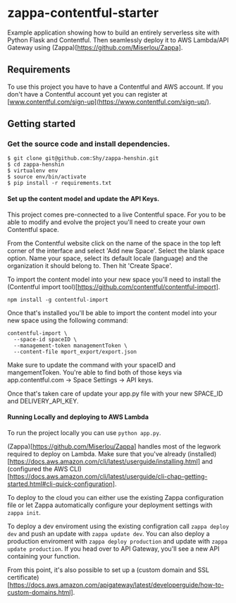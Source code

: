 # zappa-contentful-starter

Example application showing how to build an entirely serverless site with Python Flask and Contentful. Then seamlessly deploy it to AWS Lambda/API Gateway using (Zappa)[https://github.com/Miserlou/Zappa].

## Requirements

To use this project you have to have a Contentful and AWS account. If you don't have a Contentful account yet you can register at [www.contentful.com/sign-up](https://www.contentful.com/sign-up/).

## Getting started

### Get the source code and install dependencies.

```
$ git clone git@github.com:Shy/zappa-henshin.git
$ cd zappa-henshin
$ virtualenv env
$ source env/bin/activate
$ pip install -r requirements.txt
```

#### Set up the content model and update the API Keys.

This project comes pre-connected to a live Contentful space. For you to be able to modify and evolve the project you'll need to create your own Contentful space.

From the Contentful website click on the name of the space in the top left corner of the interface and select 'Add new Space'. Select the blank space option. Name your space, select its default locale (language) and the organization it should belong to. Then hit 'Create Space'.

To import the content model into your new space you'll need to install the (Contentful import tool)[https://github.com/contentful/contentful-import].

```
npm install -g contentful-import
```

Once that's installed you'll be able to import the content model into your new space using the following command:

```
contentful-import \
  --space-id spaceID \
  --management-token managementToken \
  --content-file mport_export/export.json
  ```

Make sure to update the command with your spaceID and mangementToken. You're able to find both of those keys via app.contentful.com -> Space Settings -> API keys.

Once that's taken care of update your app.py file with your new SPACE_ID and DELIVERY_API_KEY.

#### Running Locally and deploying to AWS Lambda

To run the project locally you can use `python app.py`.

(Zappa)[https://github.com/Miserlou/Zappa] handles most of the legwork required to deploy on Lambda. Make sure that you've already (installed)[https://docs.aws.amazon.com/cli/latest/userguide/installing.html] and (configured the AWS CLI)[https://docs.aws.amazon.com/cli/latest/userguide/cli-chap-getting-started.html#cli-quick-configuration].

To deploy to the cloud you can either use the existing Zappa configuration file or let Zappa automatically configure your deployment settings with `zappa init`.

To deploy a dev enviroment using the existing configration call `zappa deploy dev` and push an update with `zappa update dev`. You can also deploy a production enviroment with `zappa deploy production` and update with `zappa update production`. If you head over to API Gateway, you'll see a new API containing your function.

From this point, it's also possible to set up a (custom domain and SSL certificate)[https://docs.aws.amazon.com/apigateway/latest/developerguide/how-to-custom-domains.html].
